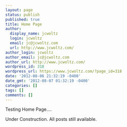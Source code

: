 ```yaml
---
layout: page
status: publish
published: true
title: Home Page
author:
  display_name: jcwoltz
  login: jcwoltz
  email: jc@jcwoltz.com
  url: http://www.jcwoltz.com/
author_login: jcwoltz
author_email: jc@jcwoltz.com
author_url: http://www.jcwoltz.com/
wordpress_id: 318
wordpress_url: https://www.jcwoltz.com/?page_id=318
date: '2012-08-06 21:32:19 -0400'
date_gmt: '2012-08-07 01:32:19 -0400'
categories: []
tags: []
comments: []
---
```

<p>Testing Home Page....</p>
<p>Under Construction. All posts still available.</p>
